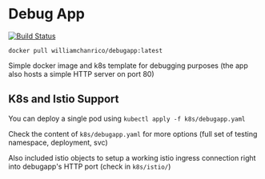 # Debug App

[![Build Status](https://cloud.drone.io/api/badges/williamchanrico/debugapp/status.svg)](https://cloud.drone.io/williamchanrico/debugapp)

`docker pull williamchanrico/debugapp:latest`

Simple docker image and k8s template for debugging purposes (the app also hosts a simple HTTP server on port 80)

## K8s and Istio Support

You can deploy a single pod using `kubectl apply -f k8s/debugapp.yaml`

Check the content of `k8s/debugapp.yaml` for more options (full set of testing namespace, deployment, svc)

Also included istio objects to setup a working istio ingress connection right into debugapp's HTTP port (check in `k8s/istio/`)

